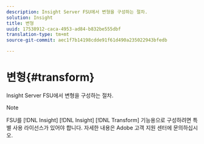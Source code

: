 ```yaml
---
description: Insight Server FSU에서 변형을 구성하는 절차.
solution: Insight
title: 변형
uuid: 17538912-caca-4953-ad84-b832be555dbf
translation-type: tm+mt
source-git-commit: aec1f7b14198cdde91f61d490a235022943bfedb

---
```



# 변형{#transform}

Insight Server FSU에서 변형을 구성하는 절차.

>[!NOTE]
>
>FSU를 [!DNL Insight] [!DNL Insight] [!DNL Transform] 기능용으로 구성하려면 특별 사용 라이선스가 있어야 합니다. 자세한 내용은 Adobe 고객 지원 센터에 문의하십시오.

